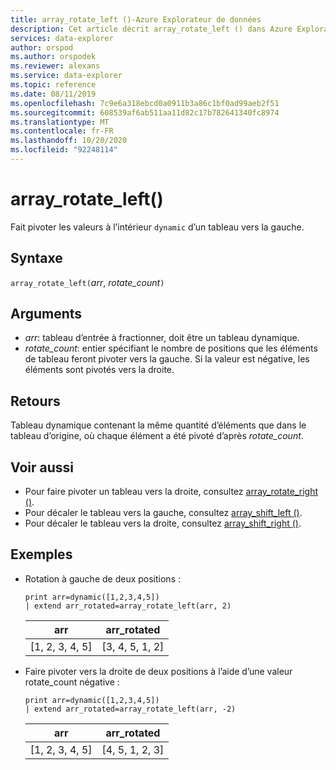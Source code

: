 ```yaml
---
title: array_rotate_left ()-Azure Explorateur de données
description: Cet article décrit array_rotate_left () dans Azure Explorateur de données.
services: data-explorer
author: orspod
ms.author: orspodek
ms.reviewer: alexans
ms.service: data-explorer
ms.topic: reference
ms.date: 08/11/2019
ms.openlocfilehash: 7c9e6a318ebcd0a0911b3a86c1bf0ad99aeb2f51
ms.sourcegitcommit: 608539af6ab511aa11d82c17b782641340fc8974
ms.translationtype: MT
ms.contentlocale: fr-FR
ms.lasthandoff: 10/20/2020
ms.locfileid: "92248114"
---
```

# <a name="array_rotate_left"></a>array_rotate_left()

Fait pivoter les valeurs à l’intérieur `dynamic` d’un tableau vers la gauche.

## <a name="syntax"></a>Syntaxe

`array_rotate_left(`*arr*, *rotate_count*`)`

## <a name="arguments"></a>Arguments

* *arr*: tableau d’entrée à fractionner, doit être un tableau dynamique.
* *rotate_count*: entier spécifiant le nombre de positions que les éléments de tableau feront pivoter vers la gauche. Si la valeur est négative, les éléments sont pivotés vers la droite.

## <a name="returns"></a>Retours

Tableau dynamique contenant la même quantité d’éléments que dans le tableau d’origine, où chaque élément a été pivoté d’après *rotate_count*.

## <a name="see-also"></a>Voir aussi

* Pour faire pivoter un tableau vers la droite, consultez [array_rotate_right ()](array_rotate_rightfunction.md).
* Pour décaler le tableau vers la gauche, consultez [array_shift_left ()](array_shift_leftfunction.md).
* Pour décaler le tableau vers la droite, consultez [array_shift_right ()](array_shift_rightfunction.md).

## <a name="examples"></a>Exemples

* Rotation à gauche de deux positions :

    <!-- csl: https://help.kusto.windows.net:443/Samples -->
    ```kusto
    print arr=dynamic([1,2,3,4,5]) 
    | extend arr_rotated=array_rotate_left(arr, 2)
    ```
    
    |arr|arr_rotated|
    |---|---|
    |[1, 2, 3, 4, 5]|[3, 4, 5, 1, 2]|

* Faire pivoter vers la droite de deux positions à l’aide d’une valeur rotate_count négative :

    <!-- csl: https://help.kusto.windows.net:443/Samples -->
    ```kusto
    print arr=dynamic([1,2,3,4,5]) 
    | extend arr_rotated=array_rotate_left(arr, -2)
    ```
    
    |arr|arr_rotated|
    |---|---|
    |[1, 2, 3, 4, 5]|[4, 5, 1, 2, 3]|